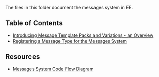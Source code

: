The files in this folder document the messages system in EE.

## Table of Contents

- [Introducing Message Template Packs and Variations - an Overview](overview-message-template-packs-variations.md)
- [Registering a Message Type for the Messages System](registering-message-types.md)


## Resources

- [Messages System Code Flow Diagram](code-flow-diagram.md)